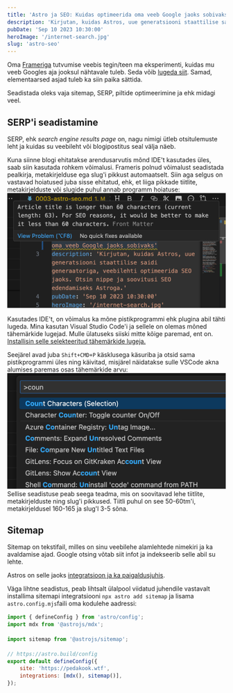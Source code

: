 ```yaml
---
title: 'Astro ja SEO: Kuidas optimeerida oma veeb Google jaoks sobivaks'
description: 'Kirjutan, kuidas Astros, uue generatsiooni staattilise saidi generaatoriga, veebilehti optimeerida SEO jaoks. Otsin nippe ja soovitusi SEO edendamiseks Astroga.'
pubDate: 'Sep 10 2023 10:30:00'
heroImage: '/internet-search.jpg'
slug: 'astro-seo'
---
```


Oma [Frameriga](https://www.framer.com/) tutvumise veebis tegin/teen ma eksperimenti, kuidas mu veeb Googles aja jooksul nähtavale tuleb. Seda võib [lugeda siit](https://vilejakell.studio/esimene-seo-viga). Samad, elementaarsed asjad tuleb ka siin paika sättida.

Seadistada oleks vaja sitemap, SERP, piltide optimeerimine ja ehk midagi veel.  

## SERP'i seadistamine
SERP, ehk *search engine results page* on, nagu nimigi ütleb otsitulemuste leht ja kuidas su veebileht või blogipostitus seal välja näeb.

Kuna siinne blogi ehitatakse arendusarvutis mõnd IDE't kasutades üles, saab siin kasutada rohkem võimalusi. Frameris polnud võimalust seadistada pealkirja, metakirjelduse ega slug'i pikkust automaatselt. Siin aga selgus on vastavad hoiatused juba sisse ehitatud, ehk, et liiga pikkade tiitlite, metakirjelduste või slugide puhul annab programm hoiatuse:
![Tiitli pikkuse hoiatus](../../../public/seo-character-count.jpg)

Kasutades IDE't, on võimalus ka mõne pistikprogrammi ehk plugina abil tähti lugeda. Mina kasutan Visual Studio Code'i ja sellele on olemas mõned tähemärkide lugejad. Mulle ülatuseks siiski mitte kõige paremad, ent on. [Installisin selle selekteeritud tähemärkide lugeja.](https://marketplace.visualstudio.com/items?itemName=mousetraps.selected-character-count)

Seejärel avad juba `Shift+CMD+P` käsklusega käsuriba ja otsid sama pistikprogrammi üles ning käivitad, misjärel näidatakse sulle VSCode akna alumises paremas osas tähemärkide arvu:
![Pistikprogrammi käivitamine Visual Studio Code's](../../../public/counter.jpg)
Sellise seadistuse peab seega teadma, mis on soovitavad lehe tiitlite, metakirjelduste ning slug'i pikkused. Tiitli puhul on see 50-60tm'i, metakirjeldusel 160-165 ja slug'l 3-5 sõna.

## Sitemap
Sitemap on tekstifail, milles on sinu veebilehe alamlehtede nimekiri ja ka avaldamise ajad. Google otsing võtab siit infot ja indekseerib selle abil su lehte.

Astros on selle jaoks [integratsioon ja ka paigaldusjuhis](https://docs.astro.build/en/guides/integrations-guide/sitemap/).

Väga lihtne seadistus, peab lihtsalt ülalpool viidatud juhendile vastavalt installima sitemapi integratsiooni `npx astro add sitemap` ja lisama `astro.config.mjs`faili oma kodulehe aadressi:
```js
import { defineConfig } from 'astro/config';
import mdx from '@astrojs/mdx';

import sitemap from '@astrojs/sitemap';

// https://astro.build/config
export default defineConfig({
	site: 'https://pedakook.wtf',
	integrations: [mdx(), sitemap()],
});
```
